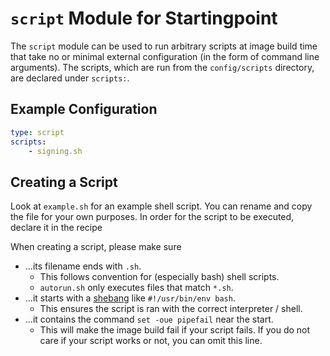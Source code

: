 # `script` Module for Startingpoint

The `script` module can be used to run arbitrary scripts at image build time that take no or minimal external configuration (in the form of command line arguments).
The scripts, which are run from the `config/scripts` directory, are declared under `scripts:`.

## Example Configuration

```yml
type: script
scripts:
    - signing.sh 
```

## Creating a Script

Look at `example.sh` for an example shell script. You can rename and copy the file for your own purposes. In order for the script to be executed, declare it in the recipe

When creating a script, please make sure

- ...its filename ends with `.sh`.
  - This follows convention for (especially bash) shell scripts.
  - `autorun.sh` only executes files that match `*.sh`.
- ...it starts with a [shebang](<https://en.wikipedia.org/wiki/Shebang_(Unix)>) like `#!/usr/bin/env bash`.
  - This ensures the script is ran with the correct interpreter / shell.
- ...it contains the command `set -oue pipefail` near the start.
  - This will make the image build fail if your script fails. If you do not care if your script works or not, you can omit this line.
